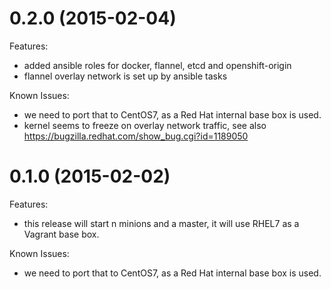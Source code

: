 # 0.2.0 (2015-02-04)

Features:

 - added ansible roles for docker, flannel, etcd and openshift-origin
 - flannel overlay network is set up by ansible tasks

Known Issues:

 - we need to port that to CentOS7, as a Red Hat internal base box is used.
 - kernel seems to freeze on overlay network traffic, see also https://bugzilla.redhat.com/show_bug.cgi?id=1189050


# 0.1.0 (2015-02-02)

Features:

 - this release will start n minions and a master, it will use RHEL7 as a Vagrant base box.

Known Issues:

 - we need to port that to CentOS7, as a Red Hat internal base box is used.
